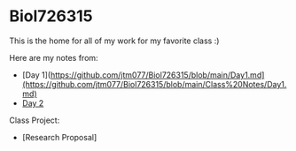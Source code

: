 # Biol726315
This is the home for all of my work for my favorite class :)

Here are my notes from:
- [Day 1](https://github.com/jtm077/Biol726315/blob/main/Day1.md](https://github.com/jtm077/Biol726315/blob/main/Class%20Notes/Day1.md)
- [Day 2](https://github.com/jtm077/Biol726315/blob/main/Class%20Notes/Day2.md)

Class Project:
- [Research Proposal]
